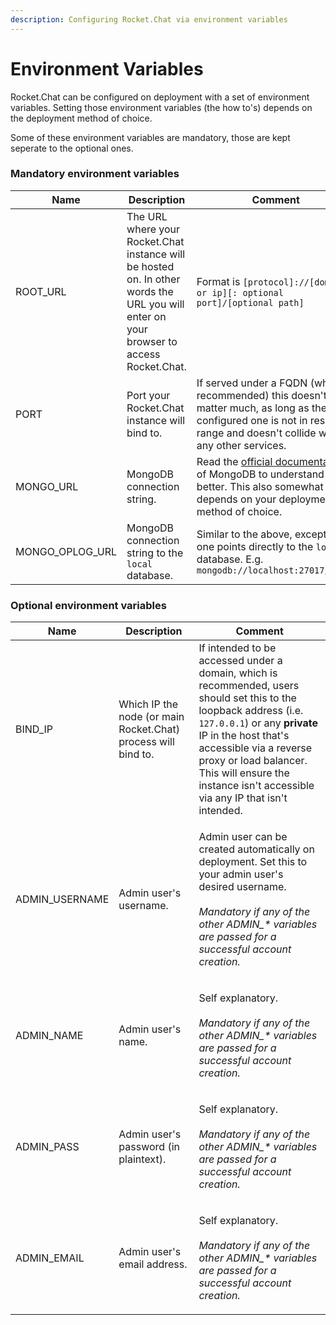 ```yaml
---
description: Configuring Rocket.Chat via environment variables
---
```


# Environment Variables

Rocket.Chat can be configured on deployment with a set of environment variables. Setting those environment variables (the how to's) depends on the deployment method of choice.

Some of these environment variables are mandatory, those are kept seperate to the optional ones.

### Mandatory environment variables

| Name              | Description                                                                                                                              | Comment                                                                                                                                                                                              |
| ----------------- | ---------------------------------------------------------------------------------------------------------------------------------------- | ---------------------------------------------------------------------------------------------------------------------------------------------------------------------------------------------------- |
| ROOT\_URL         | The URL where your Rocket.Chat instance will be hosted on. In other words the URL you will enter on your browser to access Rocket.Chat.  | Format is `[protocol]://[domain or ip][: optional port]/[optional path]`                                                                                                                             |
| PORT              | Port your Rocket.Chat instance will bind to.                                                                                             | If served under a FQDN (which is recommended) this doesn't matter much, as long as the configured one is not in reserved range and doesn't collide with any other services.                          |
| MONGO\_URL        | MongoDB connection string.                                                                                                               | Read the [official documentation](https://www.mongodb.com/docs/manual/reference/connection-string/) of MongoDB to understand better. This also somewhat depends on your deployment method of choice. |
| MONGO\_OPLOG\_URL | MongoDB connection string to the `local` database.                                                                                       | Similar to the above, except this one points directly to the `local` database. E.g. `mongodb://localhost:27017/local`                                                                                |

### Optional environment variables

| Name            | Description                                                   | Comment                                                                                                                                                                                                                                                                                                     |
| --------------- | ------------------------------------------------------------- | ----------------------------------------------------------------------------------------------------------------------------------------------------------------------------------------------------------------------------------------------------------------------------------------------------------- |
| BIND\_IP        | Which IP the node (or main Rocket.Chat) process will bind to. | If intended to be accessed under a domain, which is recommended, users should set this to the loopback address (i.e. `127.0.0.1`) or any **private** IP in the host that's accessible via a reverse proxy or load balancer. This will ensure the instance isn't accessible via any IP that isn't intended.  |
| ADMIN\_USERNAME | Admin user's username.                                        | <p>Admin user can be created automatically on deployment. Set this to your admin user's desired username.<br><br><em>Mandatory if any of the other ADMIN_* variables are passed for a successful account creation.</em></p>                                                                                 |
| ADMIN\_NAME     | Admin user's name.                                            | <p>Self explanatory.<br><br><em>Mandatory if any of the other ADMIN_* variables are passed for a successful account creation.</em></p>                                                                                                                                                                      |
| ADMIN\_PASS     | Admin user's password (in plaintext).                         | <p>Self explanatory.<br><br><em>Mandatory if any of the other ADMIN_* variables are passed for a successful account creation.</em></p>                                                                                                                                                                      |
| ADMIN\_EMAIL    | Admin user's email address.                                   | <p>Self explanatory.<br><br><em>Mandatory if any of the other ADMIN_* variables are passed for a successful account creation.</em></p>                                                                                                                                                                      |
